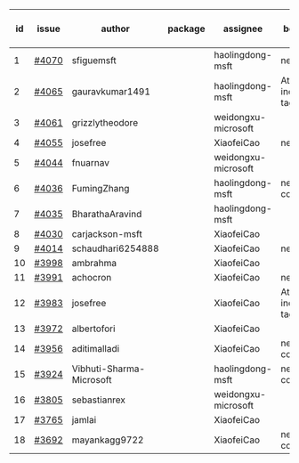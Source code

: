 | id | issue | author | package | assignee | bot advice | created date of issue | target release date | date from target |
| ------ | ------ | ------ | ------ | ------ | ------ | ------ | ------ | :-----: |
| 1 | [#4070](https://github.com/Azure/sdk-release-request/issues/4070) | sfiguemsft |  | haolingdong-msft | new issue. | 04-20 | 05-26 |  |
| 2 | [#4065](https://github.com/Azure/sdk-release-request/issues/4065) | gauravkumar1491 |  | haolingdong-msft | Attention to inconsistent tag | 04-18 | 05-26 |  |
| 3 | [#4061](https://github.com/Azure/sdk-release-request/issues/4061) | grizzlytheodore |  | weidongxu-microsoft |  | 04-18 | 05-26 |  |
| 4 | [#4055](https://github.com/Azure/sdk-release-request/issues/4055) | josefree |  | XiaofeiCao | new issue. | 04-18 | 05-26 |  |
| 5 | [#4044](https://github.com/Azure/sdk-release-request/issues/4044) | fnuarnav |  | weidongxu-microsoft |  | 04-13 | 04-28 |  |
| 6 | [#4036](https://github.com/Azure/sdk-release-request/issues/4036) | FumingZhang |  | haolingdong-msft | new comment. | 04-13 | 04-28 |  |
| 7 | [#4035](https://github.com/Azure/sdk-release-request/issues/4035) | BharathaAravind |  | haolingdong-msft |  | 04-12 | 04-28 |  |
| 8 | [#4030](https://github.com/Azure/sdk-release-request/issues/4030) | carjackson-msft |  | XiaofeiCao |  | 04-11 | 04-28 |  |
| 9 | [#4014](https://github.com/Azure/sdk-release-request/issues/4014) | schaudhari6254888 |  | XiaofeiCao | new issue. | 04-04 | 04-28 |  |
| 10 | [#3998](https://github.com/Azure/sdk-release-request/issues/3998) | ambrahma |  | XiaofeiCao |  | 03-27 | 04-28 |  |
| 11 | [#3991](https://github.com/Azure/sdk-release-request/issues/3991) | achocron |  | XiaofeiCao | new issue. | 03-24 | 04-28 |  |
| 12 | [#3983](https://github.com/Azure/sdk-release-request/issues/3983) | josefree |  | XiaofeiCao | Attention to inconsistent tag | 03-23 | 04-28 |  |
| 13 | [#3972](https://github.com/Azure/sdk-release-request/issues/3972) | albertofori |  | XiaofeiCao |  | 03-22 | 04-28 |  |
| 14 | [#3956](https://github.com/Azure/sdk-release-request/issues/3956) | aditimalladi |  | XiaofeiCao | new comment. | 03-21 | 04-28 |  |
| 15 | [#3924](https://github.com/Azure/sdk-release-request/issues/3924) | Vibhuti-Sharma-Microsoft |  | haolingdong-msft | new comment. | 03-10 | 05-04 |  |
| 16 | [#3805](https://github.com/Azure/sdk-release-request/issues/3805) | sebastianrex |  | weidongxu-microsoft |  | 02-15 | 03-24 |  |
| 17 | [#3765](https://github.com/Azure/sdk-release-request/issues/3765) | jamlai |  | XiaofeiCao |  | 02-10 | 03-24 |  |
| 18 | [#3692](https://github.com/Azure/sdk-release-request/issues/3692) | mayankagg9722 |  | XiaofeiCao | new comment. | 01-24 | 02-24 |  |
